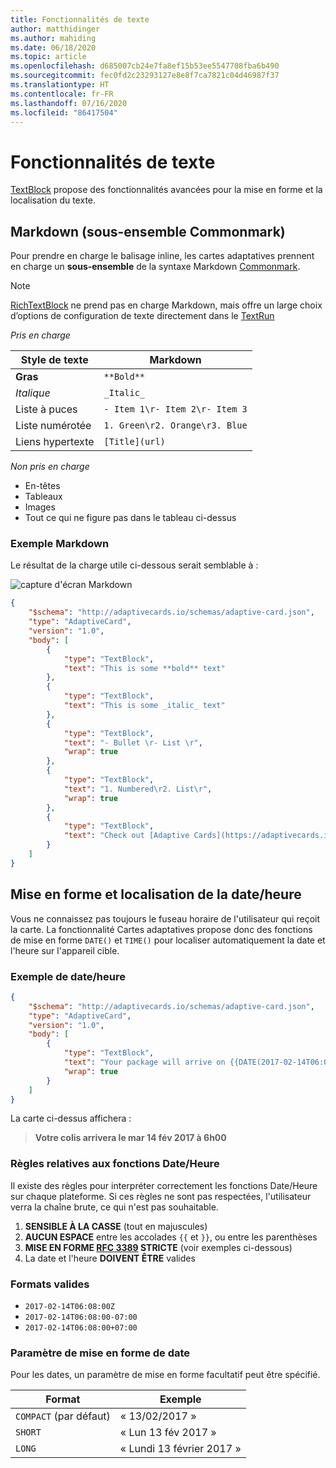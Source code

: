 ```yaml
---
title: Fonctionnalités de texte
author: matthidinger
ms.author: mahiding
ms.date: 06/18/2020
ms.topic: article
ms.openlocfilehash: d685007cb24e7fa8ef15b53ee5547708fba6b490
ms.sourcegitcommit: fec0fd2c23293127e8e8f7ca7821c04d46987f37
ms.translationtype: HT
ms.contentlocale: fr-FR
ms.lasthandoff: 07/16/2020
ms.locfileid: "86417504"
---
```

# <a name="text-features"></a>Fonctionnalités de texte

[TextBlock](https://adaptivecards.io/explorer/TextBlock.html) propose des fonctionnalités avancées pour la mise en forme et la localisation du texte.

## <a name="markdown-commonmark-subset"></a>Markdown (sous-ensemble Commonmark)

Pour prendre en charge le balisage inline, les cartes adaptatives prennent en charge un **sous-ensemble** de la syntaxe Markdown [Commonmark](https://commonmark.org/help/).

> [!NOTE]
>
> [RichTextBlock](https://adaptivecards.io/explorer/RichTextBlock.html) ne prend pas en charge Markdown, mais offre un large choix d’options de configuration de texte directement dans le [TextRun](https://adaptivecards.io/explorer/TextRun.html)

_Pris en charge_

| Style de texte      | Markdown |
|-----------------|-----|
| **Gras**        | ```**Bold**``` |
| _Italique_        | ```_Italic_``` |
| Liste à puces     | ```- Item 1\r- Item 2\r- Item 3``` | 
| Liste numérotée   | ```1. Green\r2. Orange\r3. Blue``` |
| Liens hypertexte      | ```[Title](url)``` |

_Non pris en charge_

* En-têtes
* Tableaux
* Images
* Tout ce qui ne figure pas dans le tableau ci-dessus

### <a name="markdown-example"></a>Exemple Markdown

Le résultat de la charge utile ci-dessous serait semblable à :

![capture d'écran Markdown](media/text-features/markdown.png)

```json
{
    "$schema": "http://adaptivecards.io/schemas/adaptive-card.json",
    "type": "AdaptiveCard",
    "version": "1.0",
    "body": [
        {
            "type": "TextBlock",
            "text": "This is some **bold** text"
        },
        {
            "type": "TextBlock",
            "text": "This is some _italic_ text"
        },
        {
            "type": "TextBlock",
            "text": "- Bullet \r- List \r",
            "wrap": true
        },
        {
            "type": "TextBlock",
            "text": "1. Numbered\r2. List\r",
            "wrap": true
        },
        {
            "type": "TextBlock",
            "text": "Check out [Adaptive Cards](https://adaptivecards.io)"
        }
    ]
}
```

## <a name="datetime-formatting-and-localization"></a>Mise en forme et localisation de la date/heure

Vous ne connaissez pas toujours le fuseau horaire de l'utilisateur qui reçoit la carte. La fonctionnalité Cartes adaptatives propose donc des fonctions de mise en forme `DATE()` et `TIME()` pour localiser automatiquement la date et l'heure sur l'appareil cible.

### <a name="datetime-example"></a>Exemple de date/heure

```json
{
    "$schema": "http://adaptivecards.io/schemas/adaptive-card.json",
    "type": "AdaptiveCard",
    "version": "1.0",
    "body": [
        {
            "type": "TextBlock",
            "text": "Your package will arrive on {{DATE(2017-02-14T06:00:00Z, SHORT)}} at {{TIME(2017-02-14T06:00:00Z)}}",
            "wrap": true
        }
    ]
}
```

La carte ci-dessus affichera : 

> **Votre colis arrivera le mar 14 fév 2017 à 6h00**

### <a name="datetime-function-rules"></a>Règles relatives aux fonctions Date/Heure

Il existe des règles pour interpréter correctement les fonctions Date/Heure sur chaque plateforme. Si ces règles ne sont pas respectées, l'utilisateur verra la chaîne brute, ce qui n'est pas souhaitable.

1. **SENSIBLE À LA CASSE** (tout en majuscules)
1. **AUCUN ESPACE** entre les accolades `{{` et `}}`, ou entre les parenthèses
1. **MISE EN FORME [RFC 3389](https://tools.ietf.org/html/rfc3339) STRICTE** (voir exemples ci-dessous)
1. La date et l'heure **DOIVENT ÊTRE** valides

### <a name="valid-formats"></a>Formats valides

* `2017-02-14T06:08:00Z`
* `2017-02-14T06:08:00-07:00`
* `2017-02-14T06:08:00+07:00`

### <a name="date-formatting-param"></a>Paramètre de mise en forme de date

Pour les dates, un paramètre de mise en forme facultatif peut être spécifié.


|       Format        |            Exemple            |
|---------------------|-------------------------------|
| `COMPACT` (par défaut) |          « 13/02/2017 »          |
|       `SHORT`       |     « Lun 13 fév 2017 »     |
|       `LONG`        | « Lundi 13 février 2017 » |

